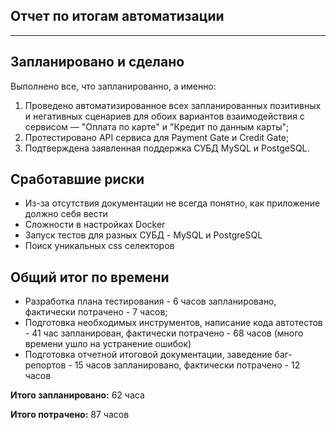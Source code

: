 ## Отчет по итогам автоматизации
___

## Запланировано и сделано

Выполнено все, что запланированно, а именно:
1. Проведено автоматизированное всех запланированных позитивных и негативных сценариев для обоих вариантов взаимодействия с сервисом — "Оплата по карте" и "Кредит по данным карты";
2. Протестировано API сервиса для Payment Gate и Credit Gate;
3. Подтверждена заявленная поддержка СУБД MySQL и PostgeSQL.

## Сработавшие риски

* Из-за отсутствия документации не всегда понятно, как приложение должно себя вести
* Сложности в настройках Docker
* Запуск тестов для разных СУБД - MySQL и PostgreSQL
* Поиск уникальных css селекторов

## Общий итог по времени

- Разработка плана тестирования - 6 часов запланировано, фактически потрачено - 7 часов;
- Подготовка необходимых инструментов, написание кода автотестов - 41 час запланирован, фактически потрачено - 68 часов (много времени ушло на устранение ошибок)
- Подготовка отчетной итоговой документации, заведение баг-репортов - 15 часов запланировано, фактически потрачено - 12 часов



**Итого запланировано:** 62 часа

**Итого потрачено:** 87 часов 
